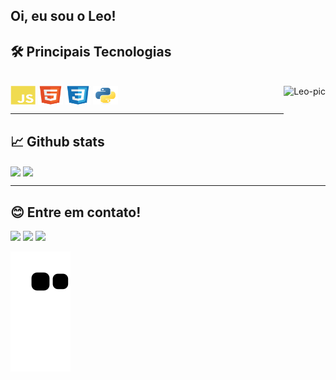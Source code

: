 ## Oi, eu sou o Leo!

## 🛠 Principais Tecnologias 
<div style="display: inline_block"><br>
  <img align="center" alt="Leo-Js" height="30" width="40" src="https://raw.githubusercontent.com/devicons/devicon/master/icons/javascript/javascript-plain.svg">
  <img align="center" alt="Leo-HTML" height="30" width="40" src="https://raw.githubusercontent.com/devicons/devicon/master/icons/html5/html5-original.svg">
  <img align="center" alt="Leo-CSS" height="30" width="40" src="https://raw.githubusercontent.com/devicons/devicon/master/icons/css3/css3-original.svg">
  <img align="center" alt="Leo-Python" height="30" width="40" src="https://raw.githubusercontent.com/devicons/devicon/master/icons/python/python-original.svg">
  <img align="right" alt="Leo-pic" height="150" style="border_radius:50px;" src="https://i1.sndcdn.com/artworks-T9XIR71K84bgFghs-wPamog-t500x500.jpg">
</div>
<hr />

## 📈 Github stats
<div style="display: inline_block">
  <img align="center" height="140em"  src="https://github-readme-stats.vercel.app/api?username=esqueleter&show_icons=true&theme=dark&include_all_commits=true&count_private=true"/>
  <img align="center" height="140em"  src="https://github-readme-stats.vercel.app/api/top-langs/?username=esqueleter&layout=compact&langs_count=7&theme=dark"/>
</div>
<hr />
 
 ## 😊 Entre em contato!
<div> 
  <a href="https://instagram.com/leonardo.jsx" target="_blank"><img src="https://img.shields.io/badge/-Instagram-%23E4405F?style=for-the-badge&logo=instagram&logoColor=white" target="_blank"></a>
  <a href = "mailto:leo.alvesoliveira2000@gmail.com"><img src="https://img.shields.io/badge/-Gmail-%23333?style=for-the-badge&logo=gmail&logoColor=white" target="_blank"></a>
  <a href="https://www.linkedin.com/in/leonardo-alves-35a7281a0" target="_blank"><img src="https://img.shields.io/badge/-LinkedIn-%230077B5?style=for-the-badge&logo=linkedin&logoColor=white" target="_blank"></a> 
 
  ![Snake animation](https://github.com/rafaballerini/rafaballerini/blob/output/github-contribution-grid-snake.svg)
 
</div>
